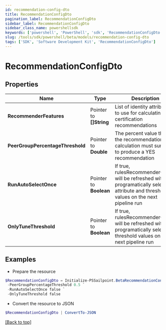 ```yaml
---
id: recommendation-config-dto
title: RecommendationConfigDto
pagination_label: RecommendationConfigDto
sidebar_label: RecommendationConfigDto
sidebar_class_name: powershellsdk
keywords: ['powershell', 'PowerShell', 'sdk', 'RecommendationConfigDto'] 
slug: /tools/sdk/powershell/beta/models/recommendation-config-dto
tags: ['SDK', 'Software Development Kit', 'RecommendationConfigDto']
---
```



# RecommendationConfigDto

## Properties

Name | Type | Description | Notes
------------ | ------------- | ------------- | -------------
**RecommenderFeatures** |  Pointer to **[]String** | List of identity attributes to use for calculating certification recommendations | [optional] 
**PeerGroupPercentageThreshold** |  Pointer to **Double** | The percent value that the recommendation calculation must surpass to produce a YES recommendation | [optional] 
**RunAutoSelectOnce** |  Pointer to **Boolean** | If true, rulesRecommenderConfig will be refreshed with new programatically selected attribute and threshold values on the next pipeline run | [optional] [default to $false]
**OnlyTuneThreshold** |  Pointer to **Boolean** | If true, rulesRecommenderConfig will be refreshed with new programatically selected threshold values on the next pipeline run | [optional] [default to $false]

## Examples

- Prepare the resource
```powershell
$RecommendationConfigDto = Initialize-PSSailpoint.BetaRecommendationConfigDto  -RecommenderFeatures [jobTitle, location, peer_group, department, active] `
 -PeerGroupPercentageThreshold 0.5 `
 -RunAutoSelectOnce false `
 -OnlyTuneThreshold false
```

- Convert the resource to JSON
```powershell
$RecommendationConfigDto | ConvertTo-JSON
```


[[Back to top]](#) 

